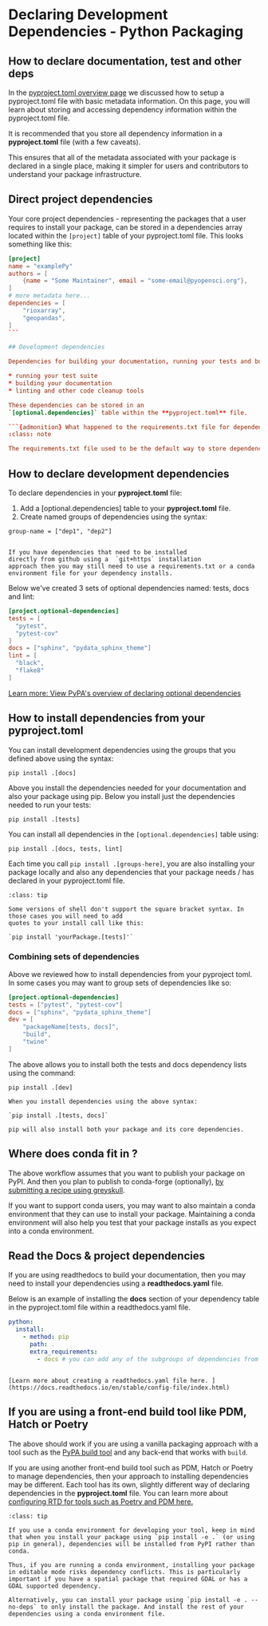 # Declaring Development Dependencies - Python Packaging

## How to declare documentation, test and other deps

In the [pyproject.toml overview page](pyproject-toml-python-package-metadata) we discussed how to setup a pyproject.toml file with basic metadata information.
On this page, you will learn about storing and accessing dependency information within the pyproject.toml file.

It is recommended that you store all dependency information in a **pyproject.toml** file (with a few caveats).

This ensures that all of the metadata associated with your package is declared in a single place, making it simpler for users and contributors to understand your package infrastructure.

## Direct project dependencies

Your core project dependencies - representing the packages that
a user requires to install your package, can be stored in a
dependencies array located within the `[project]` table of your
pyproject.toml file. This looks something like this:

````toml
[project]
name = "examplePy"
authors = [
    {name = "Some Maintainer", email = "some-email@pyopensci.org"},
]
# more metadata here...
dependencies = [
    "rioxarray",
    "geopandas",
]
```

## Development dependencies

Dependencies for building your documentation, running your tests and building your package's distribution files are often referred to as development dependencies. These are the dependnecies that a user needs to run core development elements of your package such as:

* running your test suite
* building your documentation
* linting and other code cleanup tools

These dependencies can be stored in an
`[optional.dependencies]` table within the **pyproject.toml** file.

```{admonition} What happened to the requirements.txt file for dependencies?
:class: note

The requirements.txt file used to be the default way to store dependencies. However in recent years, the ecosystem has moved to storing all of this information in a single **pyproject.toml** file. You may find that some projects do still maintain a requirements.txt file either for specific local development needs OR to support users who may want to create a pip-based virtual environment.
````

## How to declare development dependencies

To declare dependencies in your **pyproject.toml** file:

1. Add a [optional.dependencies] table to your **pyproject.toml** file.
2. Create named groups of dependencies using the syntax:

`group-name = ["dep1", "dep2"]`

```{tip}

If you have dependencies that need to be installed
directly from github using a  `git+https` installation
approach then you may still need to use a requirements.txt or a conda environment file for your dependency installs.

```

Below we've created 3 sets of optional dependencies named: tests, docs and lint:

```toml
[project.optional-dependencies]
tests = [
  "pytest",
  "pytest-cov"
]
docs = ["sphinx", "pydata_sphinx_theme"]
lint = [
  "black",
  "flake8"
]

```

[Learn more: View PyPA's overview of declaring optional dependencies](https://packaging.python.org/en/latest/specifications/declaring-project-metadata/#dependencies-optional-dependencies)

## How to install dependencies from your pyproject.toml

You can install development dependencies using the
groups that you defined above using the syntax:

`pip install .[docs]`

Above you install the dependencies needed for your documentation and also your package using pip. Below you
install just the dependencies needed to run your tests:

`pip install .[tests]`

You can install all dependencies in the `[optional.dependencies]` table using:

`pip install .[docs, tests, lint]`

Each time you call `pip install .[groups-here]`, you are also installing your package locally and also any dependencies
that your package needs / has declared in your pyproject.toml file.

```{admonition} For zsh shell users
:class: tip

Some versions of shell don't support the square bracket syntax. In those cases you will need to add
quotes to your install call like this:

`pip install 'yourPackage.[tests]'`

```

### Combining sets of dependencies

Above we reviewed how to install dependencies from your pyproject toml. In some cases you may want to group sets of dependencies like so:

```toml
[project.optional-dependencies]
tests = ["pytest", "pytest-cov"]
docs = ["sphinx", "pydata_sphinx_theme"]
dev = [
    "packageName[tests, docs]",
    "build",
    "twine"
]
```

The above allows you to install both the tests and docs dependency lists
using the command:

`pip install .[dev]`

```{tip}
When you install dependencies using the above syntax:

`pip install .[tests, docs]`

pip will also install both your package and its core dependencies.
```

## Where does conda fit in ?

The above workflow assumes that you want to publish your package on PyPI. And then you plan to publish to conda-forge (optionally), [by submitting a recipe using greyskull](https://www.pyopensci.org/python-package-guide/package-structure-code/publish-python-package-pypi-conda.html).

If you want to support conda users, you may want to also maintain a conda environment that they can use to install your package. Maintaining a conda environment will also help you test that your package installs as you expect into a conda environment.

## Read the Docs & project dependencies

If you are using readthedocs to build your documentation, then you may need to install your dependencies using a **readthedocs.yaml** file.

Below is an example of installing the **docs** section of your dependency table in the pyproject.toml file within a readthedocs.yaml file.

```yaml
python:
  install:
    - method: pip
      path: .
      extra_requirements:
        - docs # you can add any of the subgroups of dependencies from your pyproject.toml file to this list.
```

```{tip}

[Learn more about creating a readthedocs.yaml file here. ](https://docs.readthedocs.io/en/stable/config-file/index.html)
```

## If you are using a front-end build tool like PDM, Hatch or Poetry

The above should work if you are using a vanilla packaging approach with a tool such as the [PyPA build tool](https://pypa-build.readthedocs.io/en/stable/) and any back-end that works with `build`.

If you are using another front-end build tool such as PDM, Hatch or Poetry to manage dependencies, then your approach to installing dependencies may be different. Each tool has its own, slightly different way of declaring dependencies in the **pyproject.toml** file. You can learn more about [configuring RTD for tools such as Poetry and PDM here.](https://docs.readthedocs.io/en/stable/build-customization.html#install-dependencies-with-poetry)

```{admonition} A note for conda users
:class: tip

If you use a conda environment for developing your tool, keep in mind that when you install your package using `pip install -e .` (or using pip in general), dependencies will be installed from PyPI rather than conda.

Thus, if you are running a conda environment, installing your package in editable mode risks dependency conflicts. This is particularly important if you have a spatial package that required GDAL or has a GDAL supported dependency.

Alternatively, you can install your package using `pip install -e . --no-deps` to only install the package. And install the rest of your dependencies using a conda environment file.
```
